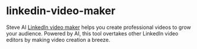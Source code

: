 # linkedin-video-maker
Steve AI <a href="https://www.steve.ai/linkedin-video-maker">LinkedIn video maker</a> helps you create professional videos to grow your audience. Powered by AI, this tool overtakes other LinkedIn video editors by making video creation a breeze.
